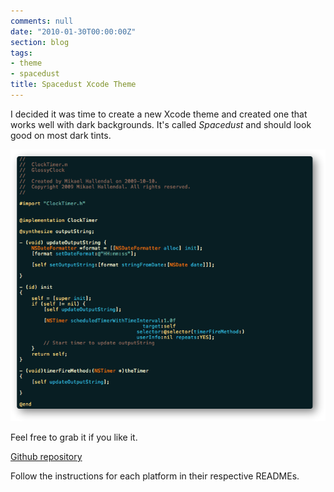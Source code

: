 ```yaml
---
comments: null
date: "2010-01-30T00:00:00Z"
section: blog
tags:
- theme
- spacedust
title: Spacedust Xcode Theme
---
```


I decided it was time to create a new Xcode theme and created one that works well with dark backgrounds. It's called _Spacedust_ and should look good on most dark tints.

<img src="/images/posts/spacedust-xcode-theme.png"/>

Feel free to grab it if you like it.

[Github repository](https://github.com/hallski/spacedust-theme)

Follow the instructions for each platform in their respective READMEs.
